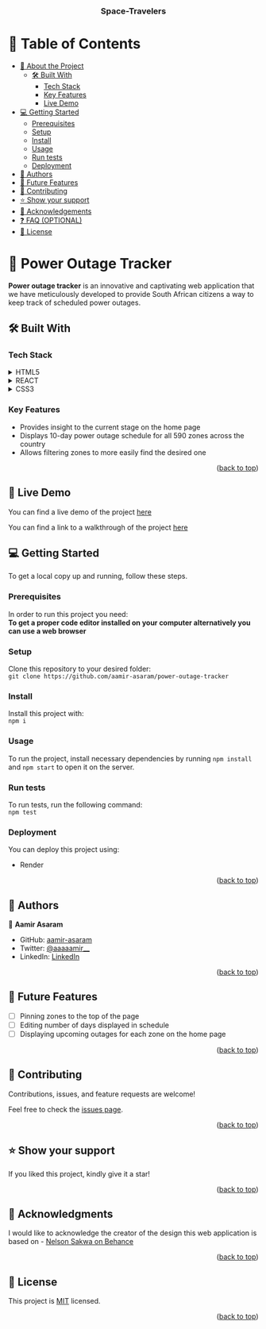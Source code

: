 <a name="readme-top"></a>

<div align="center">
  <h3><b>Space-Travelers</b></h3>
</div>

# 📗 Table of Contents

- [📖 About the Project](#about-project)
  - [🛠 Built With](#built-with)
    - [Tech Stack](#tech-stack)
    - [Key Features](#key-features)
    - [Live Demo](#live-demo)
- [💻 Getting Started](#getting-started)
  - [Prerequisites](#prerequisites)
  - [Setup](#setup)
  - [Install](#install)
  - [Usage](#usage)
  - [Run tests](#run-tests)
  - [Deployment](#deployment)
- [👥 Authors](#authors)
- [🔭 Future Features](#future-features)
- [🤝 Contributing](#contributing)
- [⭐️ Show your support](#support)
- [🙏 Acknowledgements](#acknowledgements)
- [❓ FAQ (OPTIONAL)](#faq)
- [📝 License](#license)

# 📖 Power Outage Tracker<a name="about-project"></a>

**Power outage tracker** is an innovative and captivating web application that we have meticulously developed to provide South African citizens a way to keep track of scheduled power outages.

## 🛠 Built With <a name="built-with"></a>

### Tech Stack <a name="tech-stack"></a>

<details>
  <summary>HTML5</summary>
  <ul>
    <li><a href="https://youtu.be/x4OKqZ2kIx4">Lesson on HTML5</a></li>
  </ul>
</details>

<details>
  <summary>REACT</summary>
  <ul>
    <li><a href="https://reactjs.org/">Lesson on React.js</a></li>
  </ul>
</details>

<details>
<summary>CSS3</summary>
  <ul>
    <li><a href="https://youtu.be/wIzPMotxMCM">Lesson on CSS3</a></li>
  </ul>
</details>

### Key Features <a name="key-features"></a>

- Provides insight to the current stage on the home page
- Displays 10-day power outage schedule for all 590 zones across the country
- Allows filtering zones to more easily find the desired one

<p align="right">(<a href="#readme-top">back to top</a>)</p>

## 🚀 Live Demo <a name="live-demo"></a>
You can find a live demo of the project [here](https://power-outage-tracker-qzsq.onrender.com/)

You can find a link to a walkthrough of the project [here](https://drive.google.com/file/d/10R9Ht9bBOEPiha4FgDrAP5aWyyyLCnUE/view?usp=sharing)


## 💻 Getting Started <a name="getting-started"></a>

To get a local copy up and running, follow these steps.

### Prerequisites

In order to run this project you need: <br>
**To get a proper code editor installed on your computer alternatively you can use a web browser**


### Setup

Clone this repository to your desired folder: <br>
`git clone https://github.com/aamir-asaram/power-outage-tracker`

### Install

Install this project with: <br>
`npm i`

### Usage

To run the project, install necessary dependencies by running `npm install` and `npm start` to open it on the server.
### Run tests

To run tests, run the following command: <br>
`npm test`

### Deployment

You can deploy this project using:
- Render

<p align="right">(<a href="#readme-top">back to top</a>)</p>

## 👥 Authors <a name="authors"></a>
👤 **Aamir Asaram**

- GitHub: [aamir-asaram](https://github.com/aamir-asaram)
- Twitter: [@aaaaamir__](http://twitter.com/aaaaamir)
- LinkedIn: [LinkedIn](https://www.linkedin.com/in/aamir-asaram/)

<p align="right">(<a href="#readme-top">back to top</a>)</p>

## 🔭 Future Features <a name="future-features"></a>

- [ ] Pinning zones to the top of the page
- [ ] Editing number of days displayed in schedule
- [ ] Displaying upcoming outages for each zone on the home page

<p align="right">(<a href="#readme-top">back to top</a>)</p>

## 🤝 Contributing <a name="contributing"></a>

Contributions, issues, and feature requests are welcome!

Feel free to check the [issues page](https://github.com/aamir-asaram/power-outage-tracker/issues/).

<p align="right">(<a href="#readme-top">back to top</a>)</p>

## ⭐️ Show your support <a name="support"></a>

If you liked this project, kindly give it a star!

<p align="right">(<a href="#readme-top">back to top</a>)</p>

## 🙏 Acknowledgments <a name="acknowledgements"></a>

I would like to acknowledge the creator of the design this web application is based on - [Nelson Sakwa on Behance](https://www.behance.net/sakwadesignstudio)

<p align="right">(<a href="#readme-top">back to top</a>)</p>

## 📝 License <a name="license"></a>

This project is [MIT](./LICENSE) licensed.

<p align="right">(<a href="#readme-top">back to top</a>)</p>